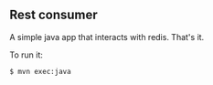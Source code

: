 ## Rest consumer

A simple java app that interacts with redis. That's it.

To run it:

    $ mvn exec:java